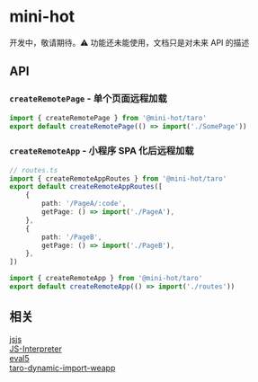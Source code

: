 # mini-hot

开发中，敬请期待。⚠️ 功能还未能使用，文档只是对未来 API 的描述

## API

### `createRemotePage` - 单个页面远程加载

```ts
import { createRemotePage } from '@mini-hot/taro'
export default createRemotePage(() => import('./SomePage'))
```

### `createRemoteApp` - 小程序 SPA 化后远程加载

```ts
// routes.ts
import { createRemoteAppRoutes } from '@mini-hot/taro'
export default createRemoteAppRoutes([
    {
        path: '/PageA/:code',
        getPage: () => import('./PageA'),
    },
    {
        path: '/PageB',
        getPage: () => import('./PageB'),
    },
])
```

```ts
import { createRemoteApp } from '@mini-hot/taro'
export default createRemoteApp(() => import('./routes'))
```

## 相关

[jsjs](https://github.com/bramblex/jsjs)  
[JS-Interpreter](https://github.com/NeilFraser/JS-Interpreter)  
[eval5](https://github.com/bplok20010/eval5)  
[taro-dynamic-import-weapp](https://github.com/JiyuShao/taro-dynamic-import-weapp)
